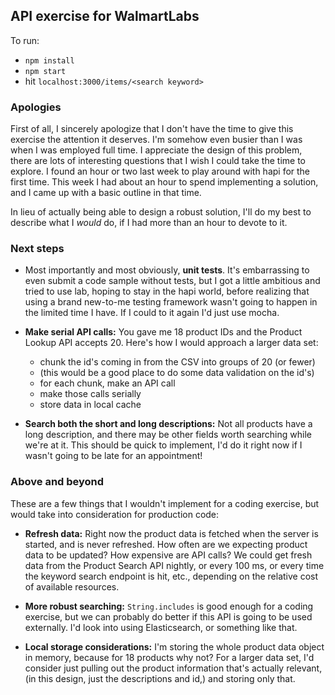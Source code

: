 ## API exercise for WalmartLabs

To run:

* `npm install`
* `npm start`
* hit `localhost:3000/items/<search keyword>`


### Apologies

First of all, I sincerely apologize that I don't have the time to give this exercise the attention it deserves. I'm somehow even busier than I was when I was employed full time. I appreciate the design of this problem, there are lots of interesting questions that I wish I could take the time to explore. I found an hour or two last week to play around with hapi for the first time. This week I had about an hour to spend implementing a solution, and I came up with a basic outline in that time.

In lieu of actually being able to design a robust solution, I'll do my best to describe what I *would* do, if I had more than an hour to devote to it.


### Next steps

* Most importantly and most obviously, **unit tests**. It's embarrassing to even submit a code sample without tests, but I got a little ambitious and tried to use lab, hoping to stay in the hapi world, before realizing that using a brand new-to-me testing framework wasn't going to happen in the limited time I have. If I could to it again I'd just use mocha.

* **Make serial API calls:** You gave me 18 product IDs and the Product Lookup API accepts 20. Here's how I would approach a larger data set:
  * chunk the id's coming in from the CSV into groups of 20 (or fewer)
  * (this would be a good place to do some data validation on the id's)
  * for each chunk, make an API call
  * make those calls serially
  * store data in local cache

 * **Search both the short and long descriptions:** Not all products have a long description, and there may be other fields worth searching while we're at it. This should be quick to implement, I'd do it right now if I wasn't going to be late for an appointment!


### Above and beyond

These are a few things that I wouldn't implement for a coding exercise, but would take into consideration for production code:

 * **Refresh data:** Right now the product data is fetched when the server is started, and is never refreshed. How often are we expecting product data to be updated? How expensive are API calls? We could get fresh data from the Product Search API nightly, or every 100 ms, or every time the keyword search endpoint is hit, etc., depending on the relative cost of available resources.

* **More robust searching:** `String.includes` is good enough for a coding exercise, but we can probably do better if this API is going to be used externally. I'd look into using Elasticsearch, or something like that.

* **Local storage considerations:** I'm storing the whole product data object in memory, because for 18 products why not? For a larger data set, I'd consider just pulling out the product information that's actually relevant, (in this design, just the descriptions and id,) and storing only that.
